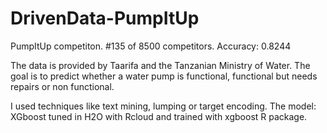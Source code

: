 # DrivenData-PumpItUp
PumpItUp competiton. #135 of 8500 competitors. Accuracy: 0.8244


The data is provided by Taarifa and the Tanzanian Ministry of Water. The goal is to predict whether a water pump is functional, functional but needs repairs or non functional.

I used techniques like text mining, lumping or target encoding. The model: XGboost tuned in H2O with Rcloud and trained with xgboost R package.

